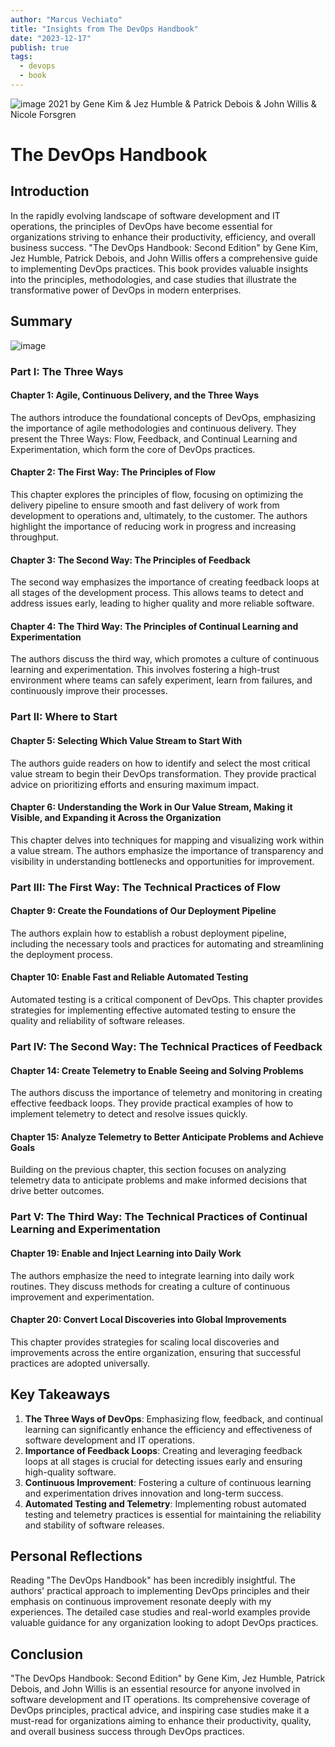 ```yaml
---
author: "Marcus Vechiato"
title: "Insights from The DevOps Handbook"
date: "2023-12-17"
publish: true
tags: 
  - devops
  - book
--- 
```


![image](/obsidian/devops_handbook.jpg)
2021 by Gene Kim & Jez Humble & Patrick Debois & John Willis & Nicole Forsgren

# The DevOps Handbook

## Introduction

In the rapidly evolving landscape of software development and IT operations, the principles of DevOps have become essential for organizations striving to enhance their productivity, efficiency, and overall business success. "The DevOps Handbook: Second Edition" by Gene Kim, Jez Humble, Patrick Debois, and John Willis offers a comprehensive guide to implementing DevOps practices. This book provides valuable insights into the principles, methodologies, and case studies that illustrate the transformative power of DevOps in modern enterprises.

## Summary
![image](/obsidian/mindmap_devops_handbook.png)
### Part I: The Three Ways

#### Chapter 1: Agile, Continuous Delivery, and the Three Ways
The authors introduce the foundational concepts of DevOps, emphasizing the importance of agile methodologies and continuous delivery. They present the Three Ways: Flow, Feedback, and Continual Learning and Experimentation, which form the core of DevOps practices.

#### Chapter 2: The First Way: The Principles of Flow
This chapter explores the principles of flow, focusing on optimizing the delivery pipeline to ensure smooth and fast delivery of work from development to operations and, ultimately, to the customer. The authors highlight the importance of reducing work in progress and increasing throughput.

#### Chapter 3: The Second Way: The Principles of Feedback
The second way emphasizes the importance of creating feedback loops at all stages of the development process. This allows teams to detect and address issues early, leading to higher quality and more reliable software.

#### Chapter 4: The Third Way: The Principles of Continual Learning and Experimentation
The authors discuss the third way, which promotes a culture of continuous learning and experimentation. This involves fostering a high-trust environment where teams can safely experiment, learn from failures, and continuously improve their processes.

### Part II: Where to Start

#### Chapter 5: Selecting Which Value Stream to Start With
The authors guide readers on how to identify and select the most critical value stream to begin their DevOps transformation. They provide practical advice on prioritizing efforts and ensuring maximum impact.

#### Chapter 6: Understanding the Work in Our Value Stream, Making it Visible, and Expanding it Across the Organization
This chapter delves into techniques for mapping and visualizing work within a value stream. The authors emphasize the importance of transparency and visibility in understanding bottlenecks and opportunities for improvement.

### Part III: The First Way: The Technical Practices of Flow

#### Chapter 9: Create the Foundations of Our Deployment Pipeline
The authors explain how to establish a robust deployment pipeline, including the necessary tools and practices for automating and streamlining the deployment process.

#### Chapter 10: Enable Fast and Reliable Automated Testing
Automated testing is a critical component of DevOps. This chapter provides strategies for implementing effective automated testing to ensure the quality and reliability of software releases.

### Part IV: The Second Way: The Technical Practices of Feedback

#### Chapter 14: Create Telemetry to Enable Seeing and Solving Problems
The authors discuss the importance of telemetry and monitoring in creating effective feedback loops. They provide practical examples of how to implement telemetry to detect and resolve issues quickly.

#### Chapter 15: Analyze Telemetry to Better Anticipate Problems and Achieve Goals
Building on the previous chapter, this section focuses on analyzing telemetry data to anticipate problems and make informed decisions that drive better outcomes.

### Part V: The Third Way: The Technical Practices of Continual Learning and Experimentation

#### Chapter 19: Enable and Inject Learning into Daily Work
The authors emphasize the need to integrate learning into daily work routines. They discuss methods for creating a culture of continuous improvement and experimentation.

#### Chapter 20: Convert Local Discoveries into Global Improvements
This chapter provides strategies for scaling local discoveries and improvements across the entire organization, ensuring that successful practices are adopted universally.

## Key Takeaways

1. **The Three Ways of DevOps**: Emphasizing flow, feedback, and continual learning can significantly enhance the efficiency and effectiveness of software development and IT operations.
2. **Importance of Feedback Loops**: Creating and leveraging feedback loops at all stages is crucial for detecting issues early and ensuring high-quality software.
3. **Continuous Improvement**: Fostering a culture of continuous learning and experimentation drives innovation and long-term success.
4. **Automated Testing and Telemetry**: Implementing robust automated testing and telemetry practices is essential for maintaining the reliability and stability of software releases.

## Personal Reflections

Reading "The DevOps Handbook" has been incredibly insightful. The authors' practical approach to implementing DevOps principles and their emphasis on continuous improvement resonate deeply with my experiences. The detailed case studies and real-world examples provide valuable guidance for any organization looking to adopt DevOps practices.

## Conclusion

"The DevOps Handbook: Second Edition" by Gene Kim, Jez Humble, Patrick Debois, and John Willis is an essential resource for anyone involved in software development and IT operations. Its comprehensive coverage of DevOps principles, practical advice, and inspiring case studies make it a must-read for organizations aiming to enhance their productivity, quality, and overall business success through DevOps practices.

